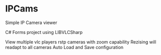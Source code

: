 # IPCams
Simple IP Camera viewer

C# Forms project using LIBVLCSharp

View multiple vlc players rstp cameras with zoom capability
Rezising will readapt to all cameras
Auto Load and Save configuration 

